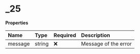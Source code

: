 # \_25

**Properties**

| Name    | Type   | Required | Description          |
| :------ | :----- | :------- | :------------------- |
| message | string | ❌       | Message of the error |
